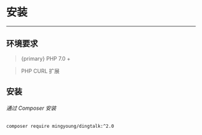 # 安装

---

## 环境要求

> {primary} PHP 7.0 +

> PHP CURL 扩展

## 安装

###### 通过 Composer 安装

```shell
composer require mingyoung/dingtalk:^2.0
```
